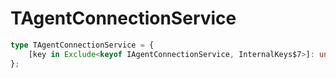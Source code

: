 # TAgentConnectionService

```ts
type TAgentConnectionService = {
    [key in Exclude<keyof IAgentConnectionService, InternalKeys$7>]: unknown;
};
```


